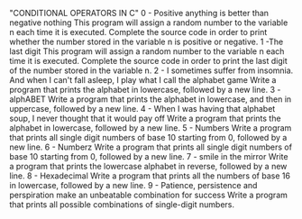 "CONDITIONAL OPERATORS IN C"
0 - Positive anything is better than negative nothing
This program will assign a random number to the variable n each time it is executed. Complete the source code in order to print whether the number stored in the variable n is positive or negative.
1 -The last digit
This program will assign a random number to the variable n each time it is executed. Complete the source code in order to print the last digit of the number stored in the variable n.
2 - I sometimes suffer from insomnia. And when I can't fall asleep, I play what I call the alphabet game
Write a program that prints the alphabet in lowercase, followed by a new line.
3 - alphABET
Write a program that prints the alphabet in lowercase, and then in uppercase, followed by a new line.
4 - When I was having that alphabet soup, I never thought that it would pay off
Write a program that prints the alphabet in lowercase, followed by a new line.
5 - Numbers 
Write a program that prints all single digit numbers of base 10 starting from 0, followed by a new line.
6 - Numberz
 Write a program that prints all single digit numbers of base 10 starting from 0, followed by a new line.
7 - smile in the mirror
Write a program that prints the lowercase alphabet in reverse, followed by a new line.
8 - Hexadecimal
Write a program that prints all the numbers of base 16 in lowercase, followed by a new line.
9 - Patience, persistence and perspiration make an unbeatable combination for success
Write a program that prints all possible combinations of single-digit numbers.
